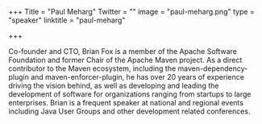 +++
Title = "Paul Meharg"
Twitter = ""
image = "paul-meharg.png"
type = "speaker"
linktitle = "paul-meharg"

+++

Co-founder and CTO, Brian Fox is a member of the Apache Software Foundation and former Chair of the Apache Maven project. As a direct contributor to the Maven ecosystem, including the maven-dependency-plugin and maven-enforcer-plugin, he has over 20 years of experience driving the vision behind, as well as developing and leading the development of software for organizations ranging from startups to large enterprises. Brian is a frequent speaker at national and regional events including Java User Groups and other development related conferences.

